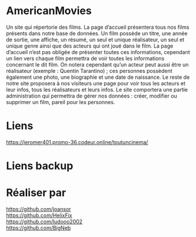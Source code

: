 # AmericanMovies

Un site qui répertorie des films. La page d’accueil présentera tous nos films présents dans notre base de données.
Un film possède un titre, une année de sortie, une affiche, un résumé, un seul et unique réalisateur, un seul et unique genre ainsi que des acteurs qui ont joué dans le film. La page d’accueil n’est pas obligée de présenter toutes ces informations, cependant un lien vers chaque film permettra de voir toutes les informations concernant le dit film.
On notera cependant qu’un acteur peut aussi être un réalisateur (exemple : Quentin Tarantino) ; ces personnes possèdent également une photo, une biographie et une date de naissance.
Le reste de notre site proposera à nos visiteurs une page pour voir tous les acteurs et leur infos, tous les réalisateurs et leurs infos.
Le site comportera une partie administration qui permettra de gérer nos données : créer, modifier ou supprimer un film, pareil pour les personnes.


# Liens
https://jeromer401.promo-36.codeur.online/toutuncinema/

# Liens backup


# Réaliser par

https://github.com/joansor <br>
https://github.com/HelixFix <br>
https://github.com/ludooo2002 <br>
https://github.com/BigNeb
